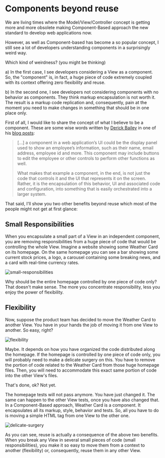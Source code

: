 # Components beyond reuse

We are living times where the Model/View/Controller concept is getting more and more obsolete making Component-Based approach the new standard to develop web applications now. 

However, as well as Component-based has become a so popular concept, I still see a lot of developers understanding components in a surprisingly weird way.

Which kind of weirdness? (you might be thinking)

a) In the first case, I see developers considering a View as a component. So, the "component" is, in fact, a huge piece of code extremely coupled with its context offering zero flexibility and reuse.
 
b) In the second one, I see developers not considering components with no behavior as components. They think markup encapsulation is not worth it. The result is a markup code replication and, consequently, pain at the moment you need to make changes in something that should be in one place only.

First of all, I would like to share the concept of what I believe to be a component. These are some wise words written by [Derick Bailey](https://twitter.com/derickbailey) in one of his [blog posts](https://derickbailey.com/2015/08/26/building-a-component-based-web-ui-with-modern-javascript-frameworks/):

> [...] a component in a web application’s UI could be the display panel used to show an employee’s information, such as their name, email address, employee id and more. This component may include buttons to edit the employee or other controls to perform other functions as well.
>
>What makes that example a component, in the end, is not just the code that controls it and the UI that represents it on the screen. Rather, it is the encapsulation of this behavior, UI and associated code and configuration, into something that is easily orchestrated into a larger system.

That said, I'll show you two other benefits beyond reuse which most of the people might not get at first glance:

## Small Responsibilities

When you encapsulate a small part of a View in an independent component, you are removing responsibilities from a huge piece of code that would be controlling the whole View. Imagine a website showing some Weather Card on its homepage. On the same homepage you can see a bar showing some current stock prices, a logo, a carousel containing some breaking news, and a card with real-time currency rates.

![small-responsibilities](https://user-images.githubusercontent.com/4738687/35834748-39799be0-0abe-11e8-89c3-48fb225acc4a.png)

Why should be the entire homepage controlled by one piece of code only? That doesn't make sense. The more you concentrate responsibility, less you enjoy the power of flexibility.

## Flexibility

Now, suppose the product team has decided to move the Weather Card to another View. You have in your hands the job of moving it from one View to another. So easy, right?

![flexibility](https://user-images.githubusercontent.com/4738687/35684732-f11f2b3e-074e-11e8-8224-5e1661c928d9.png)

Maybe. It depends on how you have organized the code distributed along the homepage. If the homepage is controlled by one piece of code only, you will probably need to make a delicate surgery on this. You have to remove the portion of code related to the Weather Card from those huge homepage files. Then, you will need to accommodate this exact same portion of code into the other View's files.

That's done, ok? Not yet.

The homepage tests will not pass anymore. You have just changed it. The same can happen to the other View tests, once you have also changed that. In a Component-Based approach, Weather Card is a component. It encapsulates all its markup, style, behavior and tests. So, all you have to do is moving a simple HTML tag from one View to the other one.

![delicate-surgery](https://user-images.githubusercontent.com/4738687/35834754-3f24ecca-0abe-11e8-9afa-9ea3700eac1b.png)

As you can see, reuse is actually a consequence of the above two benefits. When you break any View in several small pieces of code (small responsibilities), you make it so easy to move them from a context to another (flexibility) or, consequently, reuse them in any other View.
